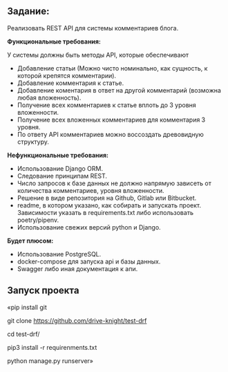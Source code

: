 ## Задание:  
Реализовать REST API для системы комментариев блога.


**Функциональные требования:**  

У системы должны быть методы API, которые обеспечивают
* Добавление статьи (Можно чисто номинально, как сущность, к которой крепятся комментарии).
* Добавление комментария к статье.
* Добавление коментария в ответ на другой комментарий (возможна любая вложенность).
* Получение всех комментариев к статье вплоть до 3 уровня вложенности.
* Получение всех вложенных комментариев для комментария 3 уровня.
* По ответу API комментариев можно воссоздать древовидную структуру.  

**Нефункциональные требования:**  

* Использование Django ORM.
* Следование принципам REST.
* Число запросов к базе данных не должно напрямую зависеть от количества комментариев, уровня вложенности.
* Решение в виде репозитория на Github, Gitlab или Bitbucket.
* readme, в котором указано, как собирать и запускать проект. Зависимости указать в requirements.txt либо использовать poetry/pipenv.
* Использование свежих версий python и Django.  
 
**Будет плюсом:**  

* Использование PostgreSQL.
* docker-compose для запуска api и базы данных.
* Swagger либо иная документация к апи.  
 
## Запуск проекта
«pip install git  

git clone https://github.com/drive-knight/test-drf  

cd test-drf/  

pip3 install -r requirenments.txt  

python manage.py runserver»
